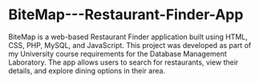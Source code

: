 # BiteMap---Restaurant-Finder-App
BiteMap is a web-based Restaurant Finder application built using HTML, CSS, PHP, MySQL, and JavaScript. This project was developed as part of my University course requirements for the Database Management Laboratory. The app allows users to search for restaurants, view their details, and explore dining options in their area.
